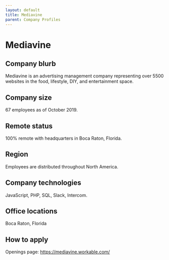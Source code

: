 ```yaml
---
layout: default
title: Mediavine
parent: Company Profiles
---
```


# Mediavine

## Company blurb

Mediavine is an advertising management company representing over 5500 websites in the food, lifestyle, DIY, and entertainment space.

## Company size

67 employees as of October 2019.

## Remote status

100% remote with headquarters in Boca Raton, Florida.

## Region

Employees are distributed throughout North America.

## Company technologies

JavaScript, PHP, SQL, Slack, Intercom.

## Office locations

Boca Raton, Florida

## How to apply

Openings page: https://mediavine.workable.com/
